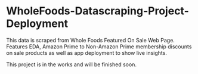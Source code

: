 # WholeFoods-Datascraping-Project-Deployment
This data is scraped from Whole Foods Featured On Sale Web Page. Features EDA, Amazon Prime to Non-Amazon Prime membership discounts on sale products as well as app deployment to show live insights.

This project is in the works and will be finished soon.
